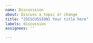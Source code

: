 ```yaml
---
name: Discusssion
about: Discuss a topic or change
title: "[DISCUSSION] Your title here"
labels: discussion
assignees: ''

---
```




